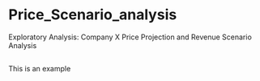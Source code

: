 # Price_Scenario_analysis
Exploratory Analysis: Company X Price Projection and Revenue Scenario Analysis



##
This is an example
